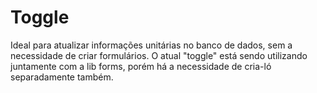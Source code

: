 # Toggle
Ideal para atualizar informações unitárias no banco de dados, sem a necessidade de criar formulários.
O atual "toggle" está sendo utilizando juntamente com a lib forms, porém há a necessidade de cria-ló
separadamente também.

